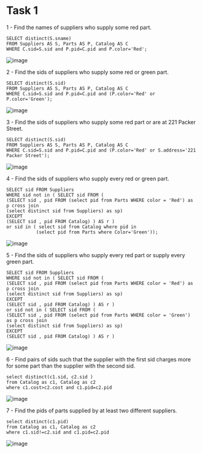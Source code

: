 #  Task 1
1 - Find the names of suppliers who supply some red part. 
```
SELECT distinct(S.sname)
FROM Suppliers AS S, Parts AS P, Catalog AS C
WHERE C.sid=S.sid and P.pid=C.pid and P.color='Red';
```
![image](https://user-images.githubusercontent.com/54617201/161287686-ffb434c9-772c-4098-9311-f08b02919451.png)

2 - Find the sids of suppliers who supply some red or green part. 
```
SELECT distinct(S.sid)
FROM Suppliers AS S, Parts AS P, Catalog AS C
WHERE C.sid=S.sid and P.pid=C.pid and (P.color='Red' or P.color='Green');
```
![image](https://user-images.githubusercontent.com/54617201/161287605-d5139dd7-6a09-47ff-9df4-24d55ada0155.png)

3 - Find the sids of suppliers who supply some red part or are at 221 Packer Street. 
```
SELECT distinct(S.sid)
FROM Suppliers AS S, Parts AS P, Catalog AS C
WHERE C.sid=S.sid and P.pid=C.pid and (P.color='Red' or S.address='221 Packer Street');
```
![image](https://user-images.githubusercontent.com/54617201/161287515-20fa37a6-e729-4b26-ac44-1cf743b6cba7.png)

4 - Find the sids of suppliers who supply every red or green part. 
```
SELECT sid FROM Suppliers  
WHERE sid not in ( SELECT sid FROM (
(SELECT sid , pid FROM (select pid from Parts WHERE color = 'Red') as p cross join 
(select distinct sid from Suppliers) as sp)
EXCEPT
(SELECT sid , pid FROM Catalog) ) AS r )
or sid in ( select sid from Catalog where pid in 
		   (select pid from Parts where Color='Green'));
```
![image](https://user-images.githubusercontent.com/54617201/161287998-c2d86682-1e70-4dec-ac8d-c7d230c26c30.png)

5 - Find the sids of suppliers who supply every red part or supply every green part. 
```
SELECT sid FROM Suppliers  
WHERE sid not in ( SELECT sid FROM (
(SELECT sid , pid FROM (select pid from Parts WHERE color = 'Red') as p cross join 
(select distinct sid from Suppliers) as sp)
EXCEPT
(SELECT sid , pid FROM Catalog) ) AS r )
or sid not in ( SELECT sid FROM (
(SELECT sid , pid FROM (select pid from Parts WHERE color = 'Green') as p cross join 
(select distinct sid from Suppliers) as sp)
EXCEPT
(SELECT sid , pid FROM Catalog) ) AS r )
```
![image](https://user-images.githubusercontent.com/54617201/161289016-007d8f93-34ee-40da-92b1-f9ed00c69fff.png)

6 - Find pairs of sids such that the supplier with the first sid charges more for some part than the supplier with the second sid. 
```
select distinct(c1.sid, c2.sid )
from Catalog as c1, Catalog as c2
where c1.cost>c2.cost and c1.pid=c2.pid
```
![image](https://user-images.githubusercontent.com/54617201/161290703-4aff0252-62c4-4ab5-ba25-80007b901184.png)

7 - Find the pids of parts supplied by at least two different suppliers.
```
select distinct(c1.pid)
from Catalog as c1, Catalog as c2
where c1.sid!=c2.sid and c1.pid=c2.pid
```
![image](https://user-images.githubusercontent.com/54617201/161291352-cff349f2-e4a1-4345-b88f-8462d85f7ae8.png)
